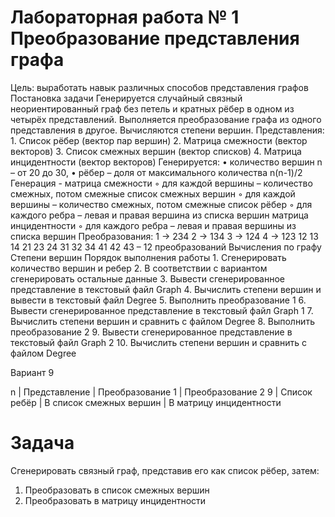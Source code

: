 # Лабораторная работа № 1 Преобразование представления графа
Цель: выработать навык различных способов представления графов
Постановка задачи
Генерируется случайный связный неориентированный граф без петель и кратных рёбер в одном из четырёх представлений. Выполняется преобразование графа из одного представления в другое. Вычисляются степени вершин. 
Представления:
    1. Список рёбер (вектор пар вершин)
    2. Матрица смежности (вектор векторов)
    3. Список смежных вершин (вектор списков)
    4. Матрица инцидентности (вектор векторов) 
Генерируется: 
    • количество вершин n – от 20 до 30, 
    • рёбер – доля от максимального количества n(n-1)/2
Генерация - 
матрица смежности
        ◦ для каждой вершины – количество смежных, потом смежные
список смежных вершин
        ◦ для каждой вершины – количество смежных, потом смежные
список рёбер
        ◦ для каждого ребра – левая и правая вершина из списка вершин
матрица инцидентности
        ◦ для каждого ребра – левая и правая вершины из списка вершин
Преобразования:
	1 -> 234
	2 -> 134
	3 -> 124
	4 -> 123
12 13 14 21 23 24 31 32 34 41 42 43 – 12 преобразований
Вычисления по графу
Степени вершин
Порядок выполнения работы
    1. Сгенерировать количество вершин и ребер
    2. В соответствии с вариантом сгенерировать остальные данные
    3. Вывести сгенерированное представление в текстовый файл Graph
    4. Вычислить степени вершин и вывести в текстовый файл Degree 
    5. Выполнить преобразование 1
    6. Вывести сгенерированное представление в текстовый файл Graph 1
    7. Вычислить степени вершин и сравнить с файлом Degree
    8. Выполнить преобразование 2
    9. Вывести сгенерированное представление в текстовый файл Graph 2
    10. Вычислить степени вершин и сравнить с файлом Degree

Вариант 9

n | Представление   |   Преобразование 1        |   Преобразование 2
9 | Список ребёр    |   В список смежных вершин |   В матрицу инцидентности

# Задача
Сгенерировать связный граф, представив его как список рёбер, затем:
1. Преобразовать в список смежных вершин
2. Преобразовать в матрицу инцидентности